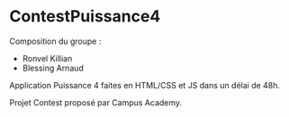 # ContestPuissance4

Composition du groupe :
- Ronvel Killian
- Blessing Arnaud


Application Puissance 4 faites en HTML/CSS et JS dans un délai de 48h.

Projet Contest proposé par Campus Academy.
